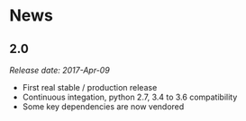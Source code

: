 News
====

2.0
---

*Release date: 2017-Apr-09*

* First real stable / production release
* Continuous integation, python 2.7, 3.4 to 3.6 compatibility
* Some key dependencies are now vendored
